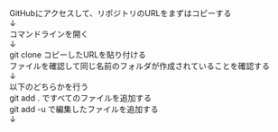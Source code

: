 GitHubにアクセスして、リポジトリのURLをまずはコピーする<br>
↓<br>
コマンドラインを開く<br>
↓<br>
git clone コピーしたURLを貼り付ける<br>ファイルを確認して同じ名前のフォルダが作成されていることを確認する<br>
↓<br>
以下のどちらかを行う<br>
git add . ですべてのファイルを追加する<br>
git add -u で編集したファイルを追加する<br>
↓<br>

